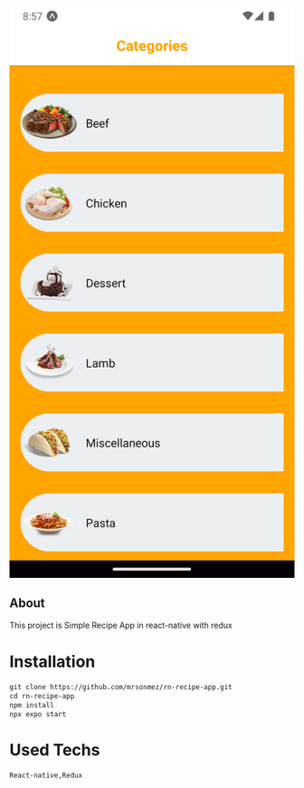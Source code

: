 ![photoofap](./recipeapp.png)

## About

This project is Simple Recipe App in react-native with redux

# Installation

```git
git clone https://github.com/mrsonmez/rn-recipe-app.git
cd rn-recipe-app
npm install
npx expo start
```

# Used Techs

```
React-native,Redux
```
